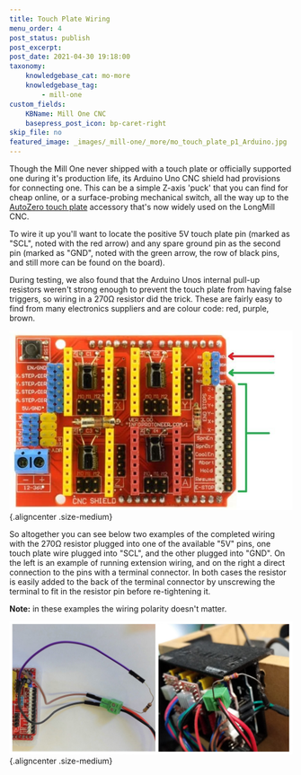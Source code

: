 ```yaml
---
title: Touch Plate Wiring
menu_order: 4
post_status: publish
post_excerpt: 
post_date: 2021-04-30 19:18:00
taxonomy:
    knowledgebase_cat: mo-more
    knowledgebase_tag:
        - mill-one
custom_fields:
    KBName: Mill One CNC
    basepress_post_icon: bp-caret-right
skip_file: no
featured_image: _images/_mill-one/_more/mo_touch_plate_p1_Arduino.jpg
---
```


Though the Mill One never shipped with a touch plate or officially supported one during it's production life, its Arduino Uno CNC shield had provisions for connecting one. This can be a simple Z-axis 'puck' that you can find for cheap online, or a surface-probing mechanical switch, all the way up to the <a href="https://sienci.com/product/autozero/" target="_blank" rel="noopener">AutoZero touch plate</a> accessory that's now widely used on the LongMill CNC.

To wire it up you'll want to locate the positive 5V touch plate pin (marked as "SCL", noted with the red arrow) and any spare ground pin as the second pin (marked as "GND", noted with the green arrow, the row of black pins, and still more can be found on the board).

During testing, we also found that the Arduino Unos internal pull-up resistors weren't strong enough to prevent the touch plate from having false triggers, so wiring in a 270Ω resistor did the trick. These are fairly easy to find from many electronics suppliers and are colour code: red, purple, brown.

![](/_images/_mill-one/_more/mo_touch_plate_p1_Arduino.jpg){.aligncenter .size-medium}

So altogether you can see below two examples of the completed wiring with the 270Ω resistor plugged into one of the available "5V" pins, one touch plate wire plugged into "SCL", and the other plugged into "GND". On the left is an example of running extension wiring, and on the right a direct connection to the pins with a terminal connector. In both cases the resistor is easily added to the back of the terminal connector by unscrewing the terminal to fit in the resistor pin before re-tightening it.

<b>Note:</b> in these examples the wiring polarity doesn't matter.

![](/_images/_mill-one/_more/mo_touch_plate_p2_Wiring.jpg){.aligncenter .size-medium}
